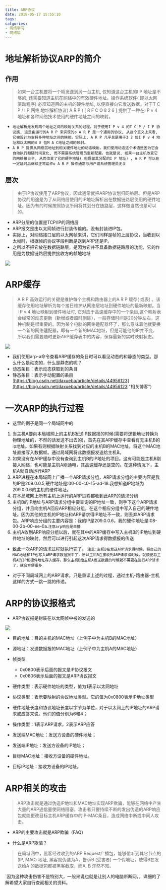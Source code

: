 ```yaml
---
title: ARP协议
date: 2018-05-17 15:55:10
tags: 
catgories: 
- 网络学习
- 网络层
---
```


# 地址解析协议ARP的简介

## 作用

> 如果一台主机要将一个帧发送到另一台主机, 仅知道这台主机的I P 地址是不够的, 还需要知道主机在网络中的有效硬件地址。操作系统软件( 即以太网驱动程序) 必须知道目的主机的硬件地址, 以便直接向它发送数据。对于T C P / I P 网络,地址解析协议( A R P ) [ R F C O 8 2 6 ] 提供了一种在I P v 4 地址和各种网络技术使用的硬件地址之间的映射。

 - ``地址解析是发现两个地址之间的映射关系的过程。对于使用I P v 4 的T C P / I P 协议族, 这是由运行的A R P 来实现的o A R P 是一个通用的协议, 从这个意义上来看, 它被设计为支持多种地址之间的映射。实际上, A R P 几乎总是用于3 2 位I P v 4 地址和以太网的4 8 位M A C地址之间的映射。``
 - ``A R P 提供从网络层地址到相关硬件地址的动态映射。我们使用动态这个术语是因为它会自动执行和随时间变化, 而不需要系统管理员重新配置。也就是说, 如果一台主机改变它的网络接日卡, 从而改变了它的硬件地址( 但保留其分配的I P 地址) , A R P 可以在一定延时后继续正常运作o A R P 操作通常与用户或系统管理员无关``

## 层次

> 由于IP协议使用了ARP协议，因此通常就把ARP协议划归网络层。但是ARP协议的用途是为了从网络层使用的IP地址解析出在数据链路层使用的硬件地址。因为有的时候按照协议所用将其划分在链路层，这样做当然也是可以的。

- ARP分层的位置是TCP/IP的网络层
- ARP报文是由以太网帧进行封装传输的。没有封装进IP包。
- 实际上，对网络接口层的以太网帧来讲，它们同样是帧的上层协议，当收到以太帧时，根据帧的协议字段判断是送到ARP还是IP。
- 之所以不把它放在数据链路层，是因为它并不具备数据链路层的功能，它的作用是为数据链路层提供接收方的帧地地址

![](https://i.imgur.com/xBQ6vYT.jpg)

# ARP缓存

> A R P 高效运行的关键是维护每个主机和路由器上的A R P 缓存( 或表) 。该缓存使用地址解析为每个接日维护从网络层地址到硬件地址的最新映射。当I P v 4 地址映射到硬件地址时, 它对应于高速缓存中的一个条目,这个映射表会经常的动态更新（新增或者超时删除），一般存储时间是20分钟左右，这种机制是很重要的。因为某个电脑的网络适配器坏了，那么意味着他就要换一个新的网络适配器，即有一个新的MAC地址，但是可能他的IP并不变，所以我们需要随时更新ARP缓存表中的内容，保存最新的实时映射状态。

![](https://i.imgur.com/gEzcHVc.jpg)

 - 我们使用arp-a命令查看ARP缓存的条目时可以看见动态的和静态的类型。那么什么是动态的，什么是静态的呢？
  - 动态条目：表示动态获取到的条目
  - 静态条目：表示手动配置的条目
[https://blog.csdn.net/daxueba/article/details/44956123](https://blog.csdn.net/daxueba/article/details/44956123 "相关博客")

# 一次ARP的执行过程

- 这里的例子是同一个局域网中的

1. 当主机A要向本局域网上的主机B发送IP数据报的时候(需要将逻辑地址转换为物理地址的，不然的话发送不出去的)，首先在其ARP缓存中查看有无主机B的ip地址。如果有则根据映射关系找到对应的主机B的MAC地址，将这个MAC地址直接写入数据帧。通过局域网将此数据报发送给主机B。
2. 如果没有在ARP缓存中没有查询到主机B的IP地址的项目。这有可能是主机B刚接入网络，也可能是主机A刚通电，其高速缓存还是空的。在这种情况下，主机A就自动运行ARP
3. ARP进程在本局域网上广播一个ARP请求分组，ARP请求分组的主要内容是我的IP是209.0.0.5,硬件地址是:00-00-c0-15-ad-18.我想知道IP地址为209.0.0.6的主机的硬件地址。
4. 在本局域网上所有主机上运行的ARP进程都收到此ARP的请求分组
5. 主机B的IP地址与ARP请求分组中要查询的IP地址一致，则手下这个ARP请求分组，并且向主机A回应ARP相应分组，在这个相应分组中写入自己的硬件地址。因为其他的主机的IP地址和ARP请求得IP地址不一致，则丢弃ARP请求包。ARP响应分组的主要内容是：我的IP是209.0.0.6，我的硬件地址是:08-00-2b-00-ee-0a.`注意arp响应是单播`
6. 主机A收到ARP响应分组以后，就在其中的ARP缓存中写入主机B的IP地址到硬件地址的映射。然后可以进行引起这次ARP请求得数据报的传送

- 致此一次ARP的请求过程就执行完了。
`注意:主机B在发送ARP请求得时候，将自己的MAC地址和IP也写入ARP请求数据报中了，所以主机B在接收到ARP请求得时候，就顺便将主机A的IP和硬件地址存入缓存，那么主机B给主机A发送数据的时候就不需要在进行ARP请求了，就会方便很多`

- 对于不同局域网上的ARP请求，只是重读上述的过程，通过主机-路由器-主机这样的方式一跳一跳的传递。

# ARP的协议报格式

- ARP协议报是封装在以太网帧中被的发送的

![](https://i.imgur.com/dRc4KKI.jpg)

- 目的地址：目的主机的MAC地址（上例子中为主机B的MAC地址）

- 源地址：发送数据报的MAC地址（上例子中为主机A的MAC地址）

- 帧类型
  - 0x0800表示后面的报文是IP协议报文
  - 0x0806表示后面的报文是ARP协议报文
- 硬件类型：表示硬件地址的类型，值为1表示以太网地址

- 协议类型：表示要映射的协议地址类型。它的值为0x0800表示IP地址类型

- 硬件地址长度和协议地址长度以字节为单位，对于以太网上的IP地址的ARP请求或应答来说，他们的值分别为6和4；

- 操作类型：1表示ARP请求，2表示ARP应答
 
- 发送端MAC地址：发送方设备的硬件地址；

- 发送端IP地址：发送方设备的IP地址；

- 目标MAC地址：接收方设备的硬件地址。

- 目标IP地址：接收方设备的IP地址。

# ARP相关的攻击

> ARP攻击就是通过伪造IP地址和MAC地址实现ARP欺骗，能够在网络中产生大量的ARP通信量使网络阻塞，攻击者只要持续不断的发出伪造的ARP响应包就能更改目标主机ARP缓存中的IP-MAC条目，造成网络中断或中间人攻击。

- ARP的主要攻击就是ARP欺骗（FAQ）

 - 什么是ARP欺骗？
 
 > 在局域网中，黑客经过收到的ARP Request广播包，能够偷听到其它节点的 (IP, MAC) 地址, 黑客就伪装为A，告诉B (受害者) 一个假地址，使得B在发送给A 的数据包都被黑客截取，而A, B 浑然不知。

 `因为这种攻击伤害不是特别大，一般来说也就是让别人的电脑断断网，，详细的了解希望大家自行查阅相关的资料。
    
  